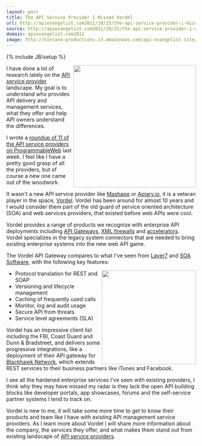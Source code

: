 ```yaml
---
layout: post
title: The API Service Provider I Missed Vordel
url: http://apievangelist.com2011/10/25/the-api-service-provider-i-missed,-vordel/
source: http://apievangelist.com2011/10/25/the-api-service-provider-i-missed,-vordel/
domain: apievangelist.com2011
image: http://kinlane-productions.s3.amazonaws.com/api-evangelist-site/blog/Vordel-API-Management.png
---
```

{% include JB/setup %}<p>
     <a title="Vordel" href="http://www.vordel.com/"><img src="http://kinlane-productions.s3.amazonaws.com/api-service-providers/vordel/Vordel-API-Management.png"  width="325" align="right" /></a>
</p>
<p>
     I have done a lot of research lately on the <a title="API Service Provider" href="/serviceproviders/">API service provider</a> landscape. My goal is to understand who provides API delivery and management services, what they offer and help API owners understand the differences.
</p>
<p>
     I wrote a <a title="roundup of 11 of the API service providers" href="http://blog.programmableweb.com/2011/10/19/api-service-provider-roundup/">roundup of 11 of the API service providers on ProgrammableWeb</a> last week. I feel like I have a pretty good grasp of all the providers, but of course a new one came out of the woodwork.
</p>
<p>
     It wasn't a new API service provider like <a href="/serviceproviders/mashape.php">Mashape</a> or <a href="/2011/10/07/easy-api-development-with-apiary-io/">Apiary.io</a>, it is a veteran player in the space, <a title="Vordel" href="http://www.vordel.com/">Vordel</a>. Vordel has been around for almost 10 years and I would consider them part of the old guard of service oriented architecture (SOA) and web services providers, that existed before web APIs were cool.
</p>
<p>
     Vordel provides a range of products we recognize with enterprise API deployments including <a title="API Gateways" href="http://www.vordel.com/solutions/api_gateway2.html">API Gateways</a>, <a title="XML Firewalls" href="http://www.vordel.com/solutions/xml_firewall.html">XML firewalls</a> and <a title="XML accelerators" href="http://www.vordel.com/solutions/xml_accelerator.html">accelerators</a>. Vordel specializes in the legacy system connectors that are needed to bring existing enterprise systems into the new web API game.
</p>
<p>
     The Vordel API Gateway compares to what I've seen from <a title="Layer7" href="http://www.apievangelist.com/2011/06/17/layer-7-technologies-launches-new-api-portal/">Layer7</a> and <a title="SOA Software" href="/2011/06/17/atmosphere-a-new-api-management-portal/">SOA Software</a>, with the following key features:
</p>
<p>
     <img src="http://kinlane-productions.s3.amazonaws.com/api-service-providers/vordel/Vordel-API-Gateway.png"  width="250" align="right" />
</p>
<ul>
     <li>Protocol translation for REST and SOAP
     </li>
     <li>Versioning and lifecycle management
     </li>
     <li>Caching of frequently used calls
     </li>
     <li>Monitor, log and audit usage
     </li>
     <li>Secure API from threats
     </li>
     <li>Service level agreements (SLA)
     </li>
</ul>
<p>
     Vordel has an impressive client list including the FBI, Coast Guard and Dunn &amp; Bradstreet, and delivers some progressive integrations, like a deployment of their API gateway for <a title="Blackhawk Network" href="http://www.blackhawknetwork.com/">Blackhawk Network</a>, which extends REST services to their business partners like iTunes and Facebook.
</p>
<p>
     I see all the hardened enterprise services I've seen with existing providers, I think why they may have missed my radar is they lack the open API building blocks like developer portals, app showcases, forums and the self-service partner systems I tend to track on.
</p>
<p>
     Vordel is new to me, it will take some more time to get to know their products and team like I have with existing API management service providers. As I learn more about Vordel I will share more information about the company, the services they offer, and what makes them stand out from existing landscape of <a title="API Service Providers" href="/serviceproviders/">API service providers</a>.
</p>
